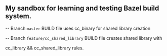 ## My sandbox for learning and testing Bazel build system.


-- Branch `master` BUILD file uses cc_binary for shared library creation


-- Branch `feature/cc_shared_library` BUILD file creates shared library with


cc_library && cc_shared_library rules. 
